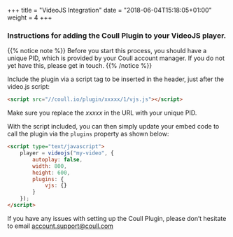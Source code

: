 +++
title = "VideoJS Integration"
date = "2018-06-04T15:18:05+01:00"
weight = 4
+++

### Instructions for adding the Coull Plugin to your VideoJS player.

{{% notice note %}}
Before you start this process, you should have a unique PID, which is provided by your Coull account manager. If you do not yet have this, please get in touch.
{{% /notice %}}

Include the plugin via a script tag to be inserted in the header, just after the video.js script:

```html
<script src="//coull.io/plugin/xxxxx/1/vjs.js"></script>
```

Make sure you replace the *xxxxx* in the URL with your unique PID.

With the script included, you can then simply update your embed code to call the plugin via the `plugins` property as shown below:

```html
<script type="text/javascript">
    player = videojs("my-video", {
        autoplay: false,
        width: 800,
        height: 600,
        plugins: {
            vjs: {}
        }
    });
</script>
```

If you have any issues with setting up the Coull Plugin, please don’t hesitate to email [account.support@coull.com](account.support@coull.com)
